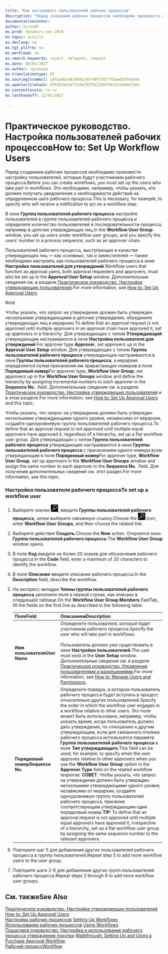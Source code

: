 ```yaml
---
title: "Как настраивать пользователей рабочих процессов"
description: "Перед созданием рабочих процессов необходимо произвести настройку пользователей, которые будут участниками рабочего процесса. Это необходимо, например, чтобы указать, кто должен получать уведомления о необходимости действий на определенном шаге рабочего процесса."
documentationcenter: 
author: SorenGP
ms.prod: dynamics-nav-2018
ms.topic: article
ms.devlang: na
ms.tgt_pltfrm: na
ms.workload: na
ms.search.keywords: reject, delegate, request
ms.date: 08/01/2017
ms.author: sgroespe
ms.translationtype: HT
ms.sourcegitcommit: 1dfba8b14019991c95f40ffd5f7fbaed5df414eb
ms.openlocfilehash: 076d52b41e73c6bf957b1329d795141a9dbe13e4
ms.contentlocale: ru-ru
ms.lasthandoff: 12/01/2017

---
```

# <a name="how-to-set-up-workflow-users"></a><span data-ttu-id="63351-104">Практическое руководство. Настройка пользователей рабочих процессов</span><span class="sxs-lookup"><span data-stu-id="63351-104">How to: Set Up Workflow Users</span></span>
<span data-ttu-id="63351-105">Перед созданием рабочих процессов необходимо произвести настройку пользователей, которые будут участниками рабочего процесса.</span><span class="sxs-lookup"><span data-stu-id="63351-105">Before you can create workflows, you must set up the users who take part in workflows.</span></span> <span data-ttu-id="63351-106">Это необходимо, например, чтобы указать, кто должен получать уведомления о необходимости действий на определенном шаге рабочего процесса.</span><span class="sxs-lookup"><span data-stu-id="63351-106">This is necessary, for example, to specify who will receive a notification to act on a workflow step.</span></span>  

<span data-ttu-id="63351-107">В окне **Группа пользователей рабочего процесса** настройте пользователей в группе пользователей рабочего процесса и определите количество пользователей в последовательности процесса, например в цепочке утверждающих лиц.</span><span class="sxs-lookup"><span data-stu-id="63351-107">In the **Workflow User Group** window, you set up users under workflow user groups, and you specify the users’ number in a process sequence, such as an approver chain.</span></span>  

<span data-ttu-id="63351-108">Пользователей рабочего процесса, выступающих в качестве утверждающих лиц — как основных, так и заместителей — также необходимо настроить как пользователей рабочего процесса в окне **Настройка пользователей для утверждений**.</span><span class="sxs-lookup"><span data-stu-id="63351-108">Workflow users that function as approval users, both approval requesters and approvers, must also be set up in the **Approval User Setup** window.</span></span> <span data-ttu-id="63351-109">Дополнительные сведения см. в разделе [Практическое руководство. Настройка утверждающих пользователей](across-how-to-set-up-approval-users.md).</span><span class="sxs-lookup"><span data-stu-id="63351-109">For more information, see [How to: Set Up Approval Users](across-how-to-set-up-approval-users.md).</span></span>  

> [!NOTE]  
>  <span data-ttu-id="63351-110">Чтобы указать, что запрос на утверждение должен быть утвержден несколькими утверждающими в цепочке утверждения, объедините утверждающих лиц в иерархию.</span><span class="sxs-lookup"><span data-stu-id="63351-110">To define that an approval request is not approved until multiple approvers in an approval chain have approved it, set up approvers in a hierarchy.</span></span> <span data-ttu-id="63351-111">Для утверждающих с типом **Утверждающий** утверждающие настраиваются в окне **Настройка пользователя для утверждений**.</span><span class="sxs-lookup"><span data-stu-id="63351-111">For approver type **Approver**, set approvers up in the **Approval User Setup** window.</span></span> <span data-ttu-id="63351-112">Для утверждающих с типом **Группа пользователей рабочего процесса** утверждающие настраиваются в окне **Группы пользователей рабочего процесса**, а иерархия определяется путем присвоения им прирастающих номеров в поле **Порядковый номер**</span><span class="sxs-lookup"><span data-stu-id="63351-112">For approver type, **Workflow User Group**, set approvers up in the **Workflow User Groups** window and define the hierarchy by assigning incremental numbers to each approver in the **Sequence No.**</span></span> <span data-ttu-id="63351-113">.</span><span class="sxs-lookup"><span data-stu-id="63351-113">field.</span></span> <span data-ttu-id="63351-114">Дополнительные сведения см. в разделе [Практическое руководство. Настройка утверждающих пользователей](across-how-to-set-up-approval-users.md) и в этом разделе.</span><span class="sxs-lookup"><span data-stu-id="63351-114">For more information, see [How to: Set Up Approval Users](across-how-to-set-up-approval-users.md) and this topic.</span></span>  
>   
>  <span data-ttu-id="63351-115">Чтобы указать, что запрос на утверждение должен быть утвержден несколькими утверждающими одного уровня, независимо от иерархии, создайте одноуровневую группу пользователей рабочего процесса.</span><span class="sxs-lookup"><span data-stu-id="63351-115">To define that an approval request is not approved until multiple equal approvers have approved it, regardless of a hierarchy, set up a flat workflow user group.</span></span> <span data-ttu-id="63351-116">Для утверждающих с типом **Группа пользователей рабочего процесса** утверждающие настраиваются в окне **Группы пользователей рабочего процесса** с присвоением одного номера всем утверждающим в поле **Порядковый номер**</span><span class="sxs-lookup"><span data-stu-id="63351-116">For approver type, **Workflow User Group**, set up approvers in the **Workflow User Groups** window and assign the same number to each approver in the **Sequence No.**</span></span> <span data-ttu-id="63351-117">.</span><span class="sxs-lookup"><span data-stu-id="63351-117">field.</span></span> <span data-ttu-id="63351-118">Для получения дополнительных сведений см. этот раздел.</span><span class="sxs-lookup"><span data-stu-id="63351-118">For more information, see this topic.</span></span>  

### <a name="to-set-up-a-workflow-user"></a><span data-ttu-id="63351-119">Настройка пользователя рабочего процесса</span><span class="sxs-lookup"><span data-stu-id="63351-119">To set up a workflow user</span></span>  

1. <span data-ttu-id="63351-120">Выберите значок ![Поиск страницы или отчета](media/ui-search/search_small.png "Значок поиска страницы или отчета"), введите **Группы пользователей рабочего процесса**, затем выберите связанную ссылку.</span><span class="sxs-lookup"><span data-stu-id="63351-120">Choose the ![Search for Page or Report](media/ui-search/search_small.png "Search for Page or Report icon") icon, enter **Workflow User Groups**, and then choose the related link.</span></span>  
2. <span data-ttu-id="63351-121">Выберите действие **Создать**.</span><span class="sxs-lookup"><span data-stu-id="63351-121">Choose the **New** action.</span></span> <span data-ttu-id="63351-122">Откроется окно **Группа пользователей рабочего процесса**.</span><span class="sxs-lookup"><span data-stu-id="63351-122">The **Workflow User Group** window opens.</span></span>  
3. <span data-ttu-id="63351-123">В поле **Код** введите не более 20 знаков для обозначения рабочего процесса.</span><span class="sxs-lookup"><span data-stu-id="63351-123">In the **Code** field, enter a maximum of 20 characters to identify the workflow.</span></span>  
4. <span data-ttu-id="63351-124">В поле **Описание** введите описание рабочего процесса.</span><span class="sxs-lookup"><span data-stu-id="63351-124">In the **Description** field, describe the workflow.</span></span>  
5. <span data-ttu-id="63351-125">На экспресс-вкладке **Члены группы пользователей рабочего процесса** заполните поля в первой строке, как описано в следующей таблице.</span><span class="sxs-lookup"><span data-stu-id="63351-125">On the **Workflow User Group Members** FastTab, fill the fields on the first line as described in the following table.</span></span>  

    |<span data-ttu-id="63351-126">Поле</span><span class="sxs-lookup"><span data-stu-id="63351-126">Field</span></span>|<span data-ttu-id="63351-127">Описанием</span><span class="sxs-lookup"><span data-stu-id="63351-127">Description</span></span>|  
    |---------------------------------|---------------------------------------|  
    |<span data-ttu-id="63351-128">**Имя пользователя**</span><span class="sxs-lookup"><span data-stu-id="63351-128">**User Name**</span></span>|<span data-ttu-id="63351-129">Определите пользователя, который будет участником рабочего процесса.</span><span class="sxs-lookup"><span data-stu-id="63351-129">Specify the user who will take part in workflows.</span></span><br /><br /> <span data-ttu-id="63351-130">Пользователь должен уже существовать в окне **Настройки пользователей**.</span><span class="sxs-lookup"><span data-stu-id="63351-130">The user must exist in the **User Setup** window.</span></span> <span data-ttu-id="63351-131">Дополнительные сведения см. в разделе [Практическое руководство. Управление пользователями и разрешениями](ui-how-users-permissions.md).</span><span class="sxs-lookup"><span data-stu-id="63351-131">For more information, see [How to: Manage Users and Permissions](ui-how-users-permissions.md).</span></span>|  
    |<span data-ttu-id="63351-132">**Порядковый номер**</span><span class="sxs-lookup"><span data-stu-id="63351-132">**Sequence No.**</span></span>|<span data-ttu-id="63351-133">Определите порядок, в котором пользователь рабочего процесса будет вступать в процесс относительно других пользователей.</span><span class="sxs-lookup"><span data-stu-id="63351-133">Specify the order in which the workflow user engages in a workflow relative to other users.</span></span> <span data-ttu-id="63351-134">Это поле может быть использовано, например, чтобы указать время, когда пользователь должен дать утверждение, по отношению к другим утверждающим, если для связанного отклика рабочего процесса используется параметр **Группа пользователей рабочего процесса** в поле **Тип утверждающего**.</span><span class="sxs-lookup"><span data-stu-id="63351-134">This field can be used, for example, to specify when the user approves relative to other approvers when you use the **Workflow User Group** option in the **Approver Type** field on the related workflow response.</span></span> <span data-ttu-id="63351-135">**СОВЕТ.** Чтобы указать, что запрос на утверждение должен быть утвержден несколькими утверждающими одного уровня, независимо от иерархии, создайте одноуровневую группу пользователей рабочего процесса, присвоив соответствующим утверждающим один порядковый номер.</span><span class="sxs-lookup"><span data-stu-id="63351-135">**TIP:**  To define that an approval request is not approved until multiple equal approvers have approved it, irrespective of a hierarchy, set up a flat workflow user group by assigning the same sequence number to the relevant approvers.</span></span>|  
6. <span data-ttu-id="63351-136">Повторите шаг 5 для добавления других пользователей рабочего процесса в группу пользователей.</span><span class="sxs-lookup"><span data-stu-id="63351-136">Repeat step 5 to add more workflow users to the user group.</span></span>  
7. <span data-ttu-id="63351-137">Повторите шаги 2-6 для добавления других групп пользователей рабочего процесса.</span><span class="sxs-lookup"><span data-stu-id="63351-137">Repeat steps 2 through 6 to add more workflow user groups.</span></span>  

## <a name="see-also"></a><span data-ttu-id="63351-138">См. также</span><span class="sxs-lookup"><span data-stu-id="63351-138">See Also</span></span>  
<span data-ttu-id="63351-139">[Практическое руководство. Настройка утверждающих пользователей](across-how-to-set-up-approval-users.md) </span><span class="sxs-lookup"><span data-stu-id="63351-139">[How to: Set Up Approval Users](across-how-to-set-up-approval-users.md) </span></span>  
<span data-ttu-id="63351-140">[Настройка рабочих процессов](across-set-up-workflows.md) </span><span class="sxs-lookup"><span data-stu-id="63351-140">[Setting Up Workflows](across-set-up-workflows.md) </span></span>  
<span data-ttu-id="63351-141">[Использование рабочих процессов](across-use-workflows.md) </span><span class="sxs-lookup"><span data-stu-id="63351-141">[Using Workflows](across-use-workflows.md) </span></span>  
<span data-ttu-id="63351-142">[Пошаговое руководство. Настройка и использование рабочего процесса утверждения покупки](walkthrough-setting-up-and-using-a-purchase-approval-workflow.md) </span><span class="sxs-lookup"><span data-stu-id="63351-142">[Walkthrough: Setting Up and Using a Purchase Approval Workflow](walkthrough-setting-up-and-using-a-purchase-approval-workflow.md) </span></span>  
[<span data-ttu-id="63351-143">Рабочий процесс</span><span class="sxs-lookup"><span data-stu-id="63351-143">Workflow</span></span>](across-workflow.md)   


